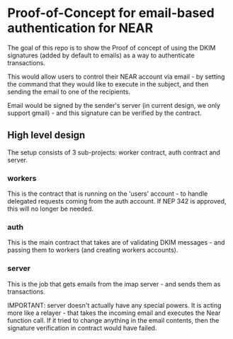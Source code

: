 # Proof-of-Concept for email-based authentication for NEAR

The goal of this repo is to show the Proof of concept of using the DKIM signatures (added by default to emails) as a way to authenticate transactions.

This would allow users to control their NEAR account via email - by setting the command that they would like to execute in the subject, and then sending the email to one of the recipients.

Email would be signed by the sender's server (in current design, we only support gmail) - and this signature can be verified by the contract.

## High level design

The setup consists of 3 sub-projects: worker contract, auth contract and server.

### workers
This is the contract that is running on the 'users' account - to handle delegated requests coming from the auth account.
If NEP 342 is approved, this will no longer be needed.

### auth
This is the main contract that takes are of validating DKIM messages - and passing them to workers (and creating workers accounts).

### server
This is the job that gets emails from the imap server - and sends them as transactions.

IMPORTANT: server doesn't actually have any special powers. It is acting more like a relayer - that takes the incoming email and executes the Near function call. If it tried to change anything in the email contents, then the signature verification in contract would have failed.
